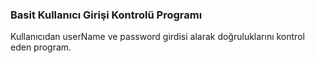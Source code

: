 ### Basit Kullanıcı Girişi Kontrolü Programı

Kullanıcıdan userName ve password girdisi alarak doğruluklarını kontrol eden program.
